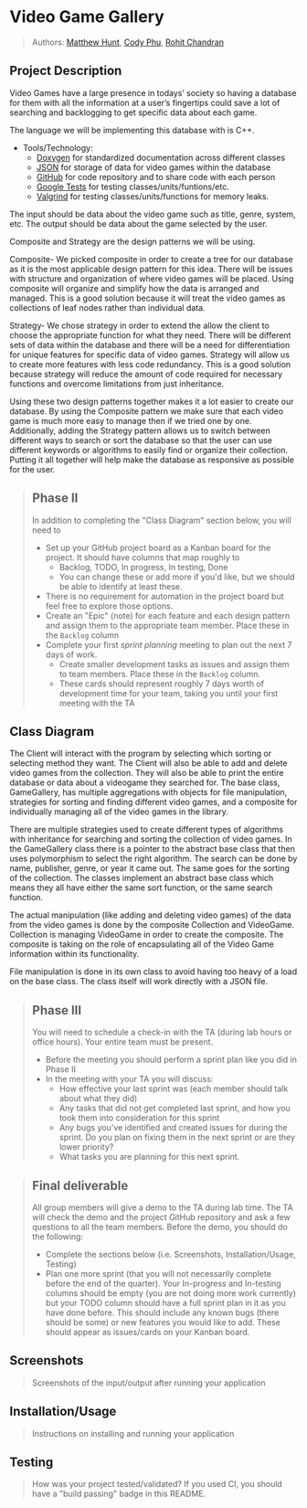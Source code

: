 # Video Game Gallery
 
 > Authors: 
 [Matthew Hunt](https://github.com/coding-cat-cosmo),
 [Cody Phu](https://github.com/codyphu),
 [Rohit Chandran](https://github.com/rchandran7)

## Project Description
Video Games have a large presence in todays’ society so having a database for them with all the information at a user’s fingertips could save a lot of searching and backlogging to get specific data about each game.

The language we will be implementing this database with is C++.
* Tools/Technology:
  * [Doxygen](https://www.doxygen.nl/index.html) for standardized documentation across different classes
  * [JSON](https://github.com/nlohmann/json) for storage of data for video games within the database
  * [GitHub](https://github.com/) for code repository and to share code with each person
  * [Google Tests](https://github.com/google/googletest) for testing classes/units/funtions/etc.
  * [Valgrind](https://valgrind.org/) for testing classes/units/functions for memory leaks.

The input should be data about the video game such as title, genre, system, etc.
The output should be data about the game selected by the user.


Composite and Strategy are the design patterns we will be using.

Composite- We picked composite in order to create a tree for our database as it is the most applicable design pattern for this idea. There will be issues with structure and organization of where video games will be placed. Using composite will organize and simplify how the data is arranged and managed. This is a good solution because it will treat the video games as collections of leaf nodes rather than individual data.

Strategy- We chose strategy in order to extend the allow the client to choose the appropriate	function for what they need. There will be different sets of data within the database and there will be a need for differentiation for unique features for specific data of video games. Strategy will allow us to create more features with less code redundancy. This is a good solution because strategy will reduce the amount of code required for necessary functions and overcome limitations from just inheritance.

Using these two design patterns together makes it a lot easier to create our database. By using the Composite pattern we make sure that each video game is much more easy to manage then if we tried one by one. Additionally, adding the Strategy pattern allows us to switch between different ways to search or sort the database so that the user can use different keywords or algorithms to easily find or organize their collection. Putting it all together will help make the database as responsive as possible for the user.


 > ## Phase II
 > In addition to completing the "Class Diagram" section below, you will need to 
 > * Set up your GitHub project board as a Kanban board for the project. It should have columns that map roughly to 
 >   * Backlog, TODO, In progress, In testing, Done
 >   * You can change these or add more if you'd like, but we should be able to identify at least these.
 > * There is no requirement for automation in the project board but feel free to explore those options.
 > * Create an "Epic" (note) for each feature and each design pattern and assign them to the appropriate team member. Place these in the `Backlog` column
 > * Complete your first *sprint planning* meeting to plan out the next 7 days of work.
 >   * Create smaller development tasks as issues and assign them to team members. Place these in the `Backlog` column.
 >   * These cards should represent roughly 7 days worth of development time for your team, taking you until your first meeting with the TA
## Class Diagram

The Client will interact with the program by selecting which sorting or selecting method they want. The Client will also be able to add and delete video games from the collection. They will also be able to print the entire database or data about a videogame they searched for.
The base class, GameGallery, has multiple aggregations with objects for file manipulation, strategies for sorting and finding different video games, and a composite for individually managing all of the video games in the library.

There are multiple strategies used to create different types of algorithms with inheritance for searching and sorting the collection of video games. In the GameGallery class there is a pointer to the abstract base class that then uses polymorphism to select the right algorithm. The search can be done by name, publisher, genre, or year it came out. The same goes for the sorting of the collection. The classes implement an abstract base class which means they all have either the same sort function, or the same search function.

The actual manipulation (like adding and deleting video games) of the data from the video games is done by the composite Collection and VideoGame. Collection is managing VideoGame in order to create the composite. The composite is taking on the role of encapsulating all of the Video Game information within its functionality.

 File manipulation is done in its own class to avoid having too heavy of a load on the base class. The class itself will work directly with a JSON file. 

 
 > ## Phase III
 > You will need to schedule a check-in with the TA (during lab hours or office hours). Your entire team must be present. 
 > * Before the meeting you should perform a sprint plan like you did in Phase II
 > * In the meeting with your TA you will discuss: 
 >   - How effective your last sprint was (each member should talk about what they did)
 >   - Any tasks that did not get completed last sprint, and how you took them into consideration for this sprint
 >   - Any bugs you've identified and created issues for during the sprint. Do you plan on fixing them in the next sprint or are they lower priority?
 >   - What tasks you are planning for this next sprint.

 > ## Final deliverable
 > All group members will give a demo to the TA during lab time. The TA will check the demo and the project GitHub repository and ask a few questions to all the team members. 
 > Before the demo, you should do the following:
 > * Complete the sections below (i.e. Screenshots, Installation/Usage, Testing)
 > * Plan one more sprint (that you will not necessarily complete before the end of the quarter). Your In-progress and In-testing columns should be empty (you are not doing more work currently) but your TODO column should have a full sprint plan in it as you have done before. This should include any known bugs (there should be some) or new features you would like to add. These should appear as issues/cards on your Kanban board. 
 
 ## Screenshots
 > Screenshots of the input/output after running your application
 ## Installation/Usage
 > Instructions on installing and running your application
 ## Testing
 > How was your project tested/validated? If you used CI, you should have a "build passing" badge in this README.
 
